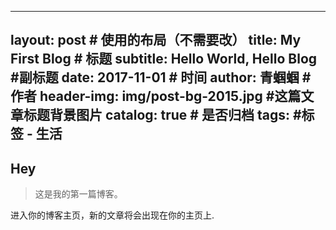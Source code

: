 
---
layout:     post   				    # 使用的布局（不需要改）
title:      My First Blog 				# 标题 
subtitle:   Hello World, Hello Blog #副标题
date:       2017-11-01 				# 时间
author:     青蝈蝈 						# 作者
header-img: img/post-bg-2015.jpg 	#这篇文章标题背景图片
catalog: true 						# 是否归档
tags:								#标签
    - 生活
---

## Hey
>这是我的第一篇博客。

进入你的博客主页，新的文章将会出现在你的主页上.
